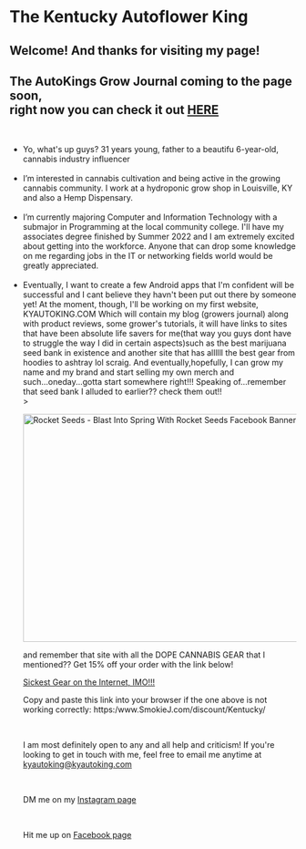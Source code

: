 <!DOCTYPE html> <meta charset="UTF-8">
<html><head>
     
</head><body>
<p>
     <h1>The Kentucky Autoflower King</h1>
</p>
<p>
     <h2>Welcome! And thanks for visiting my page!</h2>
</p>
<p>
     <h2>The AutoKings Grow Journal coming to the page soon, <br> right now you can check it out <a href="https://thekyautoking.blogspot.com">HERE</a></h2>
</p>
<br>
<ul>
       <li>Yo, what's up guys? 31 years young, father to a beautifu 6-year-old, cannabis industry influencer</li>
     <br>
       <li>I’m interested in cannabis cultivation and being active in the growing cannabis community. I work at a hydroponic grow shop in Louisville, KY and 
      also a Hemp Dispensary.</li>
     <br>
      <li>I’m currently majoring Computer and Information Technology with a submajor in Programming at the local community college. I'll have my associates degree
      finished by Summer 2022 and I am extremely excited about getting into the workforce. Anyone that can drop some knowledge on me regarding jobs in the IT or networking fields
      world would be greatly appreciated.</li>
     <br>
      <li>Eventually, I want to create a few Android apps that I'm confident will be successful and I cant believe they havn't been put out there by someone yet! At the moment,
      though, I'll be working on my first website,        KYAUTOKING.COM          Which will contain my blog (growers journal) along with product reviews, some grower's   tutorials, it will have links to sites that have been absolute life savers for me(that way you guys dont have to struggle the way I did in certain aspects)such as the best             marijuana seed bank in existence and another site that has allllll the best gear from hoodies to ashtray lol scraig.  And eventually,hopefully, I can grow my name and my           brand and start selling my own merch and such...oneday...gotta start somewhere right!!! Speaking of...remember that seed bank I alluded to earlier?? check them out!!</li>>
           

<br>
<p>
     <a href="https://rocketseeds.com/#a_aid=AUTOKING&amp;a_bid=f6a7fc88" target="_top"><img src="//www.greenaffiliates.com/accounts/default1/nxkkkeyb/f6a7fc88.jpg" alt="Rocket Seeds - Blast Into Spring With Rocket Seeds Facebook Banner 1200x628" title="Rocket Seeds - Blast Into Spring With Rocket Seeds Facebook Banner 1200x628" width="600" height="400" /></a>
</p>     
            
<p>
     and remember that site with all the DOPE CANNABIS GEAR that I mentioned?? Get 15% off your order with the link below!
</p>
            
<p>                        
     <a href="https://www.SmokieJ.com/discount/Kentucky/" target="_blank">Sickest Gear on the Internet, IMO!!!</a>
</p>
<p> 
      Copy and paste this link into your browser if the one above is not working correctly: https:/www.SmokieJ.com/discount/Kentucky/
</p>
<br>
            
            
<p>
     I am most definitely open to any and all help and criticism! If you're looking to get in touch with me, feel free to email me anytime at 
      <a href="mailto:kyautoking@kyautoking.com">kyautoking@kyautoking.com</a>
</p><br>
   
<p>
     DM me on my <a href="https://www.instagram.com/the_kentucky_autoflower_king/">Instagram page</a>
</p><br>
<p>
      Hit me up on <a href="https://www.facebook.com/KENTUCKYAUTOKING/">Facebook page</a>
</p>


</body>
</html>

<!---
Bdavidson024/Bdavidson024 is a ✨ special ✨ repository because its `README.md` (this file) appears on your GitHub profile.
You can click the Preview link to take a look at your changes.
--->

<!---
Bdavidson024/Bdavidson024 is a ✨ special ✨ repository because its `README.md` (this file) appears on your GitHub profile.
You can click the Preview link to take a look at your changes.
--->
